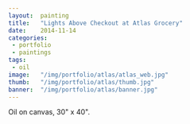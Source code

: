 ```yaml
---
layout:  painting
title:   "Lights Above Checkout at Atlas Grocery"
date:    2014-11-14
categories:
 - portfolio
 - paintings
tags:
 - oil
image:   "/img/portfolio/atlas/atlas_web.jpg"
thumb:   "/img/portfolio/atlas/thumb.jpg"
banner:  "/img/portfolio/atlas/banner.jpg"
---
```


Oil on canvas, 30" x 40".  